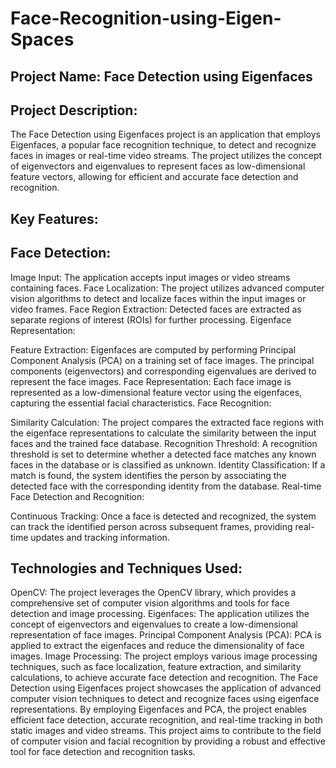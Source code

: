 # Face-Recognition-using-Eigen-Spaces

## Project Name: Face Detection using Eigenfaces

## Project Description:
The Face Detection using Eigenfaces project is an application that employs Eigenfaces, a popular face recognition technique, to detect and recognize faces in images or real-time video streams. The project utilizes the concept of eigenvectors and eigenvalues to represent faces as low-dimensional feature vectors, allowing for efficient and accurate face detection and recognition.

## Key Features:

## Face Detection:

Image Input: The application accepts input images or video streams containing faces.
Face Localization: The project utilizes advanced computer vision algorithms to detect and localize faces within the input images or video frames.
Face Region Extraction: Detected faces are extracted as separate regions of interest (ROIs) for further processing.
Eigenface Representation:

Feature Extraction: Eigenfaces are computed by performing Principal Component Analysis (PCA) on a training set of face images. The principal components (eigenvectors) and corresponding eigenvalues are derived to represent the face images.
Face Representation: Each face image is represented as a low-dimensional feature vector using the eigenfaces, capturing the essential facial characteristics.
Face Recognition:

Similarity Calculation: The project compares the extracted face regions with the eigenface representations to calculate the similarity between the input faces and the trained face database.
Recognition Threshold: A recognition threshold is set to determine whether a detected face matches any known faces in the database or is classified as unknown.
Identity Classification: If a match is found, the system identifies the person by associating the detected face with the corresponding identity from the database.
Real-time Face Detection and Recognition:

Continuous Tracking: Once a face is detected and recognized, the system can track the identified person across subsequent frames, providing real-time updates and tracking information.

## Technologies and Techniques Used:

OpenCV: The project leverages the OpenCV library, which provides a comprehensive set of computer vision algorithms and tools for face detection and image processing.
Eigenfaces: The application utilizes the concept of eigenvectors and eigenvalues to create a low-dimensional representation of face images.
Principal Component Analysis (PCA): PCA is applied to extract the eigenfaces and reduce the dimensionality of face images.
Image Processing: The project employs various image processing techniques, such as face localization, feature extraction, and similarity calculations, to achieve accurate face detection and recognition.
The Face Detection using Eigenfaces project showcases the application of advanced computer vision techniques to detect and recognize faces using eigenface representations. By employing Eigenfaces and PCA, the project enables efficient face detection, accurate recognition, and real-time tracking in both static images and video streams. This project aims to contribute to the field of computer vision and facial recognition by providing a robust and effective tool for face detection and recognition tasks.







